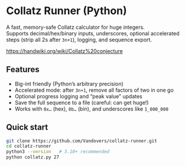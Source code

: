 # Collatz Runner (Python)

A fast, memory-safe Collatz calculator for huge integers.  
Supports decimal/hex/binary inputs, underscores, optional accelerated steps (strip all 2s after `3n+1`), logging, and sequence export.

https://handwiki.org/wiki/Collatz%20conjecture

## Features
- Big-int friendly (Python’s arbitrary precision)
- Accelerated mode: after `3n+1`, remove all factors of two in one go
- Optional progress logging and “peak value” updates
- Save the full sequence to a file (careful: can get huge!)
- Works with `0x…` (hex), `0b…` (bin), and underscores like `1_000_000`

## Quick start

```bash
git clone https://github.com/Vandovers/collatz-runner.git
cd collatz-runner
python3 --version   # 3.10+ recommended
python collatz.py 27

